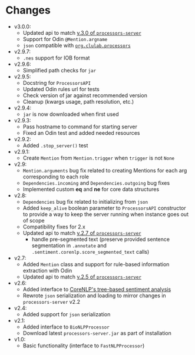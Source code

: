 # Changes
- v3.0.0:
  - Updated api to match [v.3.0 of `processors-server`](https://github.com/myedibleenso/processors-server/releases/tag/v3.0)
  - Support for Odin `@Mention.argname`
  - `json` compatible with [`org.clulab.processors`](https://github.com/clulab/processors)
- v2.9.7:
  - `.nes` support for IOB format
- v2.9.6:
  - Simplified path checks for `jar`
- v2.9.5:
  - Docstring for `ProcessorsAPI`
  - Updated Odin rules url for tests
  - Check version of jar against recommended version
  - Cleanup (kwargs usage, path resolution, etc.)
- v2.9.4:
  - `jar` is now downloaded when first used
- v2.9.3:
  - Pass hostname to command for starting server
  - Fixed an Odin test and added needed resources
- v2.9.2:
  - Added `.stop_server()` test
- v2.9.1:
  - Create `Mention` from `Mention.trigger` when `trigger` is not `None`
- v2.9:
  - `Mention.arguments` bug fix related to creating Mentions for each arg corresponding to each role
  - `Dependencies.incoming` and `Dependencies.outgoing` bug fixes
  - Implemented custom  __eq__ and __ne__ for core data structures
- v2.8:
  - `Dependencies` bug fix related to initializing from `json`
  - Added `keep_alive` boolean parameter to `ProcessorsAPI` constructor to provide a way to keep the server running when instance goes out of scope
  - Compatibility fixes for 2.x
  - Updated api to match [v.2.7 of `processors-server`](https://github.com/myedibleenso/processors-server/releases/tag/v2.7)
    - handle pre-segmented text (preserve provided sentence segmentation in `.annotate` and `.sentiment.corenlp.score_segmented_text` calls)
- v2.7:
  - Added `Mention` class and support for rule-based information extraction with Odin
  - Updated api to match [v.2.5 of `processors-server`](https://github.com/myedibleenso/processors-server/releases/tag/v2.5)
- v2.6:
  - Added interface to [CoreNLP's tree-based sentiment analysis](http://nlp.stanford.edu/~socherr/EMNLP2013_RNTN.pdf)
  - Rewrote `json` serialization and loading to mirror changes in `processors-server` v2.2
- v2.4:
  - Added support for `json` serialization
- v2.1:
  - Added interface to `BioNLPProcessor`
  - Download latest `processors-server.jar` as part of installation
- v1.0:
  - Basic functionality (interface to `FastNLPProcessor`)
